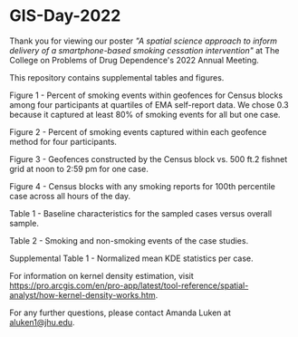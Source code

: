 # GIS-Day-2022
Thank you for viewing our poster *"A spatial science approach to inform delivery of a smartphone-based smoking cessation intervention"* at The College on Problems of Drug Dependence's 2022 Annual Meeting. 

This repository contains supplemental tables and figures.

Figure 1 - Percent of smoking events within geofences for Census blocks among four participants at quartiles of EMA self-report data. We chose 0.3 because it captured at least 80% of smoking events for all but one case.

Figure 2 - Percent of smoking events captured within each geofence method for four participants.

Figure 3 - Geofences constructed by the Census block vs. 500 ft.2 fishnet grid at noon to 2:59 pm for one case.

Figure 4 - Census blocks with any smoking reports for 100th percentile case across all hours of the day. 

Table 1 - Baseline characteristics for the sampled cases versus overall sample.

Table 2 - Smoking and non-smoking events of the case studies.

Supplemental Table 1 - Normalized mean KDE statistics per case.

For information on kernel density estimation, visit https://pro.arcgis.com/en/pro-app/latest/tool-reference/spatial-analyst/how-kernel-density-works.htm. 

For any further questions, please contact Amanda Luken at aluken1@jhu.edu.

